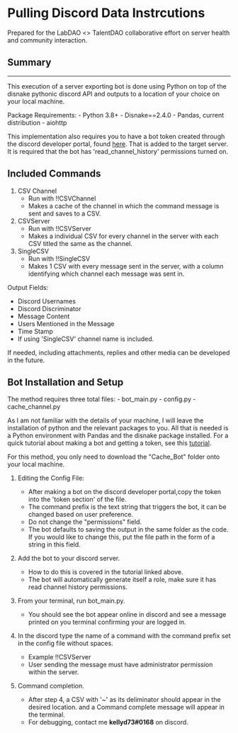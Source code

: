 # Pulling Discord Data Instrcutions

Prepared for the LabDAO <> TalentDAO collaborative effort on server health and community interaction. 

## Summary

---


This execution of a server exporting bot is done using Python on top of the disnake pythonic discord API and outputs to a location of your choice on your local machine. 

Package Requirements:
    - Python 3.8+
    - Disnake==2.4.0
    - Pandas, current distribution
    - aiohttp
    
This implementation also requires you to have a bot token created through the discord developer portal, found [here](https://discord.com/login?redirect_to=%2Fdevelopers%2Fapplications). That is added to the target server. It is required that the bot has 'read_channel_history' permissions turned on. 

## Included Commands

1. CSV Channel
    - Run with !!CSVChannel
    - Makes a cache of the channel in which the command message is sent and saves to a CSV. 
2. CSVServer
    - Run with !!CSVServer
    - Makes a individual CSV for every channel in the server with each CSV titled the same as the channel.
3. SingleCSV
    - Run with !!SingleCSV 
    - Makes 1 CSV with every message sent in the server, with a column identifying which channel each message was sent in.

Output Fields:
- Discord Usernames 
- Discord Discriminator 
- Message Content
- Users Mentioned in the Message
- Time Stamp 
- If using 'SingleCSV' channel name is included.

If needed, including attachments, replies and other media can be developed in the future.

## Bot Installation and Setup 

The method requires three total files:
    - bot_main.py 
    - config.py 
    - cache_channel.py

As I am not familiar with the details of your machine, I will leave the installation of python and the relevant packages to you. 
All that is needed is a Python environment with Pandas and the disnake package installed. 
For a quick tutorial about making a bot and getting a token, see this [tutorial](https://www.howtogeek.com/364225/how-to-make-your-own-discord-bot/).

For this method, you only need to download the "Cache_Bot" folder onto your local machine.

1. Editing the Config File:
    - After making a bot on the discord developer portal,copy the token into the 'token section' of the file. 
    - The command prefix is the text string that triggers the bot, it can be changed based on user preference.
    - Do not change the "permissions" field.
    - The bot defaults to saving the output in the same folder as the code. If you would like to change this, put the file path in the form of a string in this field.

2. Add the bot to your discord server.
    - How to do this is covered in the tutorial linked above. 
    - The bot will automatically generate itself a role, make sure it has read channel history permissions. 

3. From your terminal, run bot_main.py.
    - You should see the bot appear online in discord and see a message printed on you terminal confirming your are logged in. 

4. In the discord type the name of a command with the command prefix set in the config file without spaces.
    - Example !!CSVServer
    - User sending the message must have administrator permission within the server.

5. Command completion.
    - After step 4, a CSV with '~' as its deliminator should appear in the desired location. and a Command complete message will appear in the terminal. 
    - For debugging, contact me **kellyd73#0168** on discord.
    

